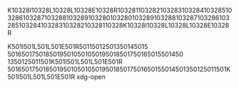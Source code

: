 K10328I10328L10328L10328E10328R10328110328210328310328410328510328610328710328810328910328010328010328910328810328710328610328510328410328310328210328110328K10328I10328L10328L10328E10328R

K501I501L501L501E501R50115012501350145015
50165017501850195010501050195018501750165015501450
1350125011501K501I501L501L501E501R
501650175018501950105010501950185017501650155014501350125011501K501I501L501L501E501R
xdg-open
